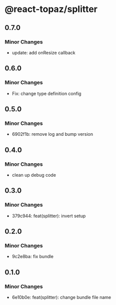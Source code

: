 # @react-topaz/splitter

## 0.7.0

### Minor Changes

- update: add onResize callback

## 0.6.0

### Minor Changes

- Fix: change type definition config

## 0.5.0

### Minor Changes

- 6902f1b: remove log and bump version

## 0.4.0

### Minor Changes

- clean up debug code

## 0.3.0

### Minor Changes

- 379c944: feat(splitter): invert setup

## 0.2.0

### Minor Changes

- 9c2e8ba: fix bundle

## 0.1.0

### Minor Changes

- 6e10b0e: feat(splitter): change bundle file name
